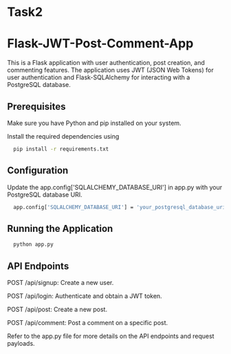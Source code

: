 # Task2

# Flask-JWT-Post-Comment-App

This is a Flask application with user authentication, post creation, and commenting features. The application uses JWT (JSON Web Tokens) for user authentication and Flask-SQLAlchemy for interacting with a PostgreSQL database.

## Prerequisites

Make sure you have Python and pip installed on your system.

Install the required dependencies using
```bash
  pip install -r requirements.txt
```

## Configuration
Update the app.config['SQLALCHEMY_DATABASE_URI'] in app.py with your PostgreSQL database URI.
```bash
  app.config['SQLALCHEMY_DATABASE_URI'] = 'your_postgresql_database_uri_here'
```

## Running the Application
```bash
  python app.py
```


## API Endpoints
POST /api/signup: Create a new user.

POST /api/login: Authenticate and obtain a JWT token.

POST /api/post: Create a new post.

POST /api/comment: Post a comment on a specific post.

Refer to the app.py file for more details on the API endpoints and request payloads.
